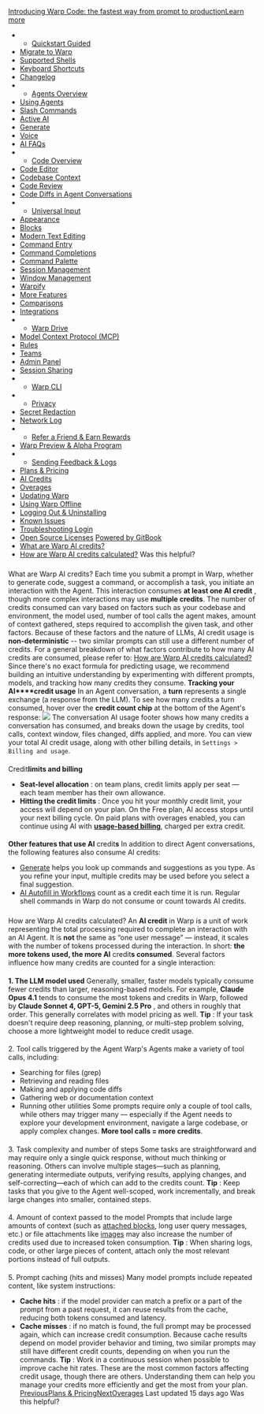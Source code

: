 [Introducing Warp Code: the fastest way from prompt to productionLearn more ](https://www.warp.dev/blog/introducing-warp-code-prompt-to-prod)
 * * [Quickstart Guided](/)
 * [Migrate to Warp](/getting-started/migrate-to-warp)
 * [Supported Shells](/getting-started/supported-shells)
 * [Keyboard Shortcuts](/getting-started/keyboard-shortcuts)
 * [Changelog](/getting-started/changelog)
 * * [Agents Overview](/agents/agents-overview)
 * [Using Agents](/agents/using-agents)
 * [Slash Commands](/agents/slash-commands)
 * [Active AI](/agents/active-ai)
 * [Generate](/agents/generate)
 * [Voice](/agents/voice)
 * [AI FAQs](/agents/ai-faqs)
 * * [Code Overview](/code/code-overview)
 * [Code Editor](/code/code-editor)
 * [Codebase Context](/code/codebase-context)
 * [Code Review](/code/code-review)
 * [Code Diffs in Agent Conversations](/code/reviewing-code)
 * * [Universal Input](/terminal/universal-input)
 * [Appearance](/terminal/appearance)
 * [Blocks](/terminal/blocks)
 * [Modern Text Editing](/terminal/editor)
 * [Command Entry](/terminal/entry)
 * [Command Completions](/terminal/command-completions)
 * [Command Palette](/terminal/command-palette)
 * [Session Management](/terminal/sessions)
 * [Window Management](/terminal/windows)
 * [Warpify](/terminal/warpify)
 * [More Features](/terminal/more-features)
 * [Comparisons](/terminal/comparisons)
 * [Integrations](/terminal/integrations-and-plugins)
 * * [Warp Drive](/knowledge-and-collaboration/warp-drive)
 * [Model Context Protocol (MCP)](/knowledge-and-collaboration/mcp)
 * [Rules](/knowledge-and-collaboration/rules)
 * [Teams](/knowledge-and-collaboration/teams)
 * [Admin Panel](/knowledge-and-collaboration/admin-panel)
 * [Session Sharing](/knowledge-and-collaboration/session-sharing)
 * * [Warp CLI](/developers/cli)
 * * [Privacy](/privacy/privacy)
 * [Secret Redaction](/privacy/secret-redaction)
 * [Network Log](/privacy/network-log)
 * * [Refer a Friend & Earn Rewards](/community/refer-a-friend)
 * [Warp Preview & Alpha Program](/community/warp-preview-and-alpha-program)
 * * [Sending Feedback & Logs](/support-and-billing/sending-us-feedback)
 * [Plans & Pricing](/support-and-billing/plans-and-pricing)
 * [AI Credits](/support-and-billing/plans-and-pricing/ai-credits)
 * [Overages](/support-and-billing/plans-and-pricing/usage-overages)
 * [Updating Warp](/support-and-billing/updating-warp)
 * [Using Warp Offline](/support-and-billing/using-warp-offline)
 * [Logging Out & Uninstalling](/support-and-billing/uninstalling-warp)
 * [Known Issues](/support-and-billing/known-issues)
 * [Troubleshooting Login](/support-and-billing/troubleshooting-login-issues)
 * [Open Source Licenses](/support-and-billing/licenses)
[Powered by GitBook](https://www.gitbook.com/?utm_source=content&utm_medium=trademark&utm_campaign=-MbqIgTw17KQvq_DQuRr)
 * [What are Warp AI credits?](#what-are-warp-ai-credits)
 * [How are Warp AI credits calculated?](#how-are-warp-ai-credits-calculated)
Was this helpful?
### 
[](#what-are-warp-ai-credits)
What are Warp AI credits?
Each time you submit a prompt in Warp, whether to generate code, suggest a command, or accomplish a task, you initiate an interaction with the Agent. 
This interaction consumes **at least one AI credit** , though more complex interactions may use **multiple credits**. The number of credits consumed can vary based on factors such as your codebase and environment, the model used, number of tool calls the agent makes, amount of context gathered, steps required to accomplish the given task, and other factors. 
Because of these factors and the nature of LLMs, AI credit usage is **non-deterministic** -- two similar prompts can still use a different number of credits.
For a general breakdown of what factors contribute to how many AI credits are consumed, please refer to: [How are Warp AI credits calculated?](/support-and-billing/plans-and-pricing/ai-credits#how-are-warp-ai-credits-calculated)
Since there's no exact formula for predicting usage, we recommend building an intuitive understanding by experimenting with different prompts, models, and tracking how many credits they consume.
**Tracking your AI****credit usage**
In an Agent conversation, a **turn** represents a single exchange (a response from the LLM). To see how many credits a turn consumed, hover over the **credit count chip** at the bottom of the Agent's response:
![](https://docs.warp.dev/~gitbook/image?url=https%3A%2F%2F2297236823-files.gitbook.io%2F%7E%2Ffiles%2Fv0%2Fb%2Fgitbook-x-prod.appspot.com%2Fo%2Fspaces%252F-MbqIgTw17KQvq_DQuRr%252Fuploads%252F7xw9hyR4FDzIJLDX424e%252Fimage.png%3Falt%3Dmedia%26token%3D73e91486-e802-45a7-b5b5-75dde6e2dc36&width=768&dpr=4&quality=100&sign=a0dd4953&sv=2)
The conversation AI usage footer shows how many credits a conversation has consumed, and breaks down the usage by credits, tool calls, context window, files changed, diffs applied, and more.
You can view your total AI credit usage, along with other billing details, in `Settings > Billing and usage`.
#### 
[](#credit-limits-and-billing)
Credit**limits and billing**
 * **Seat-level allocation** : on team plans, credit limits apply per seat — each team member has their own allowance.
 * **Hitting the credit limits** : Once you hit your monthly credit limit, your access will depend on your plan. On the Free plan, AI access stops until your next billing cycle. On paid plans with overages enabled, you can continue using AI with [**usage-based billing**](/support-and-billing/plans-and-pricing/usage-overages), charged per extra credit.
#### 
[](#other-features-that-use-ai-credits)
**Other features that use AI** credit**s**
In addition to direct Agent conversations, the following features also consume AI credits:
 * [Generate](/agents/generate) helps you look up commands and suggestions as you type. As you refine your input, multiple credits may be used before you select a final suggestion.
 * [AI Autofill in Workflows](/knowledge-and-collaboration/warp-drive/workflows#ai-autofill) count as a credit each time it is run.
Regular shell commands in Warp do not consume or count towards AI credits.
### 
[](#how-are-warp-ai-credits-calculated)
How are Warp AI credits calculated?
An **AI credit** in Warp is a unit of work representing the total processing required to complete an interaction with an AI Agent. It is **not** the same as “one user message” — instead, it scales with the number of tokens processed during the interaction.
In short: **the more tokens used, the more AI** credit**s consumed**.
Several factors influence how many credits are counted for a single interaction:
#### 
[](#id-1.-the-llm-model-used)
**1. The LLM model used**
Generally, smaller, faster models typically consume fewer credits than larger, reasoning-based models. For example, **Claude Opus 4.1** tends to consume the most tokens and credits in Warp, followed by **Claude Sonnet 4, GPT-5, Gemini 2.5 Pro** , and others in roughly that order. This generally correlates with model pricing as well.
**Tip** : If your task doesn't require deep reasoning, planning, or multi-step problem solving, choose a more lightweight model to reduce credit usage.
#### 
[](#id-2.-tool-calls-triggered-by-the-agent)
2. Tool calls triggered by the Agent
Warp's Agents make a variety of tool calls, including:
 * Searching for files (grep)
 * Retrieving and reading files
 * Making and applying code diffs
 * Gathering web or documentation context
 * Running other utilities
Some prompts require only a couple of tool calls, while others may trigger many — especially if the Agent needs to explore your development environment, navigate a large codebase, or apply complex changes. **More tool calls = more credits**.
#### 
[](#id-3.-task-complexity-and-number-of-steps)
3. Task complexity and number of steps
Some tasks are straightforward and may require only a single quick response, without much thinking or reasoning. Others can involve multiple stages—such as planning, generating intermediate outputs, verifying results, applying changes, and self-correcting—each of which can add to the credits count.
**Tip** : Keep tasks that you give to the Agent well-scoped, work incrementally, and break large changes into smaller, contained steps.
#### 
[](#id-4.-amount-of-context-passed-to-the-model)
4. Amount of context passed to the model
Prompts that include large amounts of context (such as [attached blocks](/agents/using-agents/agent-context#attaching-blocks-as-context), long user query messages, etc.) or file attachments like [images](/agents/using-agents/agent-context#attaching-images-as-context) may also increase the number of credits used due to increased token consumption.
**Tip** : When sharing logs, code, or other large pieces of content, attach only the most relevant portions instead of full outputs.
#### 
[](#id-5.-prompt-caching-hits-and-misses)
5. Prompt caching (hits and misses)
Many model prompts include repeated content, like system instructions:
 * **Cache hits** : if the model provider can match a prefix or a part of the prompt from a past request, it can reuse results from the cache, reducing both tokens consumed and latency.
 * **Cache misses** : if no match is found, the full prompt may be processed again, which can increase credit consumption.
Because cache results depend on model provider behavior and timing, two similar prompts may still have different credit counts, depending on when you run the commands. 
**Tip** : Work in a continuous session when possible to improve cache hit rates.
These are the most common factors affecting credit usage, though there are others. Understanding them can help you manage your credits more efficiently and get the most from your plan.
[PreviousPlans & Pricing](/support-and-billing/plans-and-pricing)[NextOverages](/support-and-billing/plans-and-pricing/usage-overages)
Last updated 15 days ago
Was this helpful?